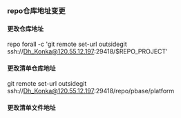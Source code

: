 
### repo仓库地址变更
#### 更改仓库地址
repo forall -c 'git remote set-url outsidegit ssh://Dh_Konka@120.55.12.197:29418/$REPO_PROJECT'

#### 更改清单仓库地址
git remote set-url outsidegit  ssh://Dh_Konka@120.55.12.197:29418/repo/pbase/platform

#### 更改清单文件地址
<remote fetch="../.." name="outsidegit" review="http://120.55.12.197:8080"/>
